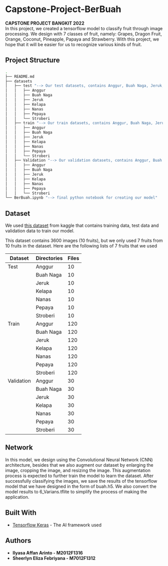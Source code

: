 # Capstone-Project-BerBuah
**CAPSTONE PROJECT BANGKIT 2022** <br/>
In this project, we created a tensorflow model to classify fruit through image processing. We design with 7 classes of fruit, namely: Grapes, Dragon Fruit, Orange, Coconut, Pineapple, Papaya and Strawberry. With this project, we hope that it will be easier for us to recognize various kinds of fruit.

## Project Structure

```bash
.
├── README.md
├── datasets
│   ├── test "--> Our test datasets, contains Anggur, Buah Naga, Jeruk, Kelapa, Nanas, Pepaya, Stroberi"
│   │   ├── Anggur
│   │   ├── Buah Naga
│   │   ├── Jeruk
│   │   ├── Kelapa
│   │   ├── Nanas
│   │   ├── Pepaya
│   │   └── Stroberi
│   ├── train "--> Our train datasets, contains Anggur, Buah Naga, Jeruk, Kelapa, Nanas, Pepaya, Stroberi"
│   │   ├── Anggur
│   │   ├── Buah Naga
│   │   ├── Jeruk
│   │   ├── Kelapa
│   │   ├── Nanas
│   │   ├── Pepaya
│   │   └── Stroberi
│   ├── Validation "--> Our validation datasets, contains Anggur, Buah Naga, Jeruk, Kelapa, Nanas, Pepaya, Stroberi"
│   │   ├── Anggur
│   │   ├── Buah Naga
│   │   ├── Jeruk
│   │   ├── Kelapa
│   │   ├── Nanas
│   │   ├── Pepaya
│   │   └── Stroberi
└── BerBuah.ipynb "--> final python notebook for creating our model"

```

## Dataset
We used [this dataset](https://www.kaggle.com/datasets/ilyasaaffan/iwannafruits) from kaggle that contains training data, test data and validation data to train our model.

This dataset contains 3600 images (10 fruits), but we only used 7 fruits from 10 fruits in the dataset.
Here are the following lists of 7 fruits that we used

Dataset       | Directories     | Files
------------- | -------------   | -------------
Test          | Anggur          | 10
|             | Buah Naga       | 10
|             | Jeruk           | 10
|             | Kelapa          | 10
|             | Nanas           | 10
|             | Pepaya          | 10
|             | Stroberi        | 10
Train         | Anggur          | 120
|             | Buah Naga       | 120
|             | Jeruk           | 120
|             | Kelapa          | 120
|             | Nanas           | 120
|             | Pepaya          | 120
|             | Stroberi        | 120
Validation    | Anggur          | 30
|             | Buah Naga       | 30
|             | Jeruk           | 30
|             | Kelapa          | 30
|             | Nanas           | 30
|             | Pepaya          | 30
|             | Stroberi        | 30

## Network
In this model, we design using the Convolutional Neural Network (CNN) architecture, besides that we also augment our dataset by enlarging the image, cropping the image, and resizing the image. This augmentation process is expected to further train the model to learn the dataset. After successfully classifying the images, we save the results of the tensorflow model that we have designed in the form of buah.h5. We also convert the model results to 6_Varians.tflite to simplify the process of making the application.

## Built With
* [Tensorflow Keras](https://www.tensrflow.org) - The AI framework used

## Authors
* **Ilyasa Affan Arinto - M2012F1316**
* **Sheerlyn Eliza Febriyana - M7012F1312** 
